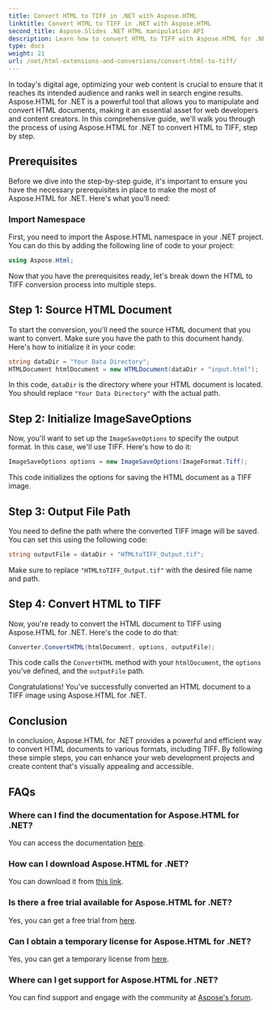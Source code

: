 ```yaml
---
title: Convert HTML to TIFF in .NET with Aspose.HTML
linktitle: Convert HTML to TIFF in .NET with Aspose.HTML
second_title: Aspose.Slides .NET HTML manipulation API
description: Learn how to convert HTML to TIFF with Aspose.HTML for .NET. Follow our step-by-step guide for efficient web content optimization.
type: docs
weight: 21
url: /net/html-extensions-and-conversions/convert-html-to-tiff/
---
```


In today's digital age, optimizing your web content is crucial to ensure that it reaches its intended audience and ranks well in search engine results. Aspose.HTML for .NET is a powerful tool that allows you to manipulate and convert HTML documents, making it an essential asset for web developers and content creators. In this comprehensive guide, we'll walk you through the process of using Aspose.HTML for .NET to convert HTML to TIFF, step by step.

## Prerequisites

Before we dive into the step-by-step guide, it's important to ensure you have the necessary prerequisites in place to make the most of Aspose.HTML for .NET. Here's what you'll need:

### Import Namespace

First, you need to import the Aspose.HTML namespace in your .NET project. You can do this by adding the following line of code to your project:

```csharp
using Aspose.Html;
```

Now that you have the prerequisites ready, let's break down the HTML to TIFF conversion process into multiple steps.

## Step 1: Source HTML Document

To start the conversion, you'll need the source HTML document that you want to convert. Make sure you have the path to this document handy. Here's how to initialize it in your code:

```csharp
string dataDir = "Your Data Directory";
HTMLDocument htmlDocument = new HTMLDocument(dataDir + "input.html");
```

In this code, `dataDir` is the directory where your HTML document is located. You should replace `"Your Data Directory"` with the actual path.

## Step 2: Initialize ImageSaveOptions

Now, you'll want to set up the `ImageSaveOptions` to specify the output format. In this case, we'll use TIFF. Here's how to do it:

```csharp
ImageSaveOptions options = new ImageSaveOptions(ImageFormat.Tiff);
```

This code initializes the options for saving the HTML document as a TIFF image.

## Step 3: Output File Path

You need to define the path where the converted TIFF image will be saved. You can set this using the following code:

```csharp
string outputFile = dataDir + "HTMLtoTIFF_Output.tif";
```

Make sure to replace `"HTMLtoTIFF_Output.tif"` with the desired file name and path.

## Step 4: Convert HTML to TIFF

Now, you're ready to convert the HTML document to TIFF using Aspose.HTML for .NET. Here's the code to do that:

```csharp
Converter.ConvertHTML(htmlDocument, options, outputFile);
```

This code calls the `ConvertHTML` method with your `htmlDocument`, the `options` you've defined, and the `outputFile` path.

Congratulations! You've successfully converted an HTML document to a TIFF image using Aspose.HTML for .NET.

## Conclusion

In conclusion, Aspose.HTML for .NET provides a powerful and efficient way to convert HTML documents to various formats, including TIFF. By following these simple steps, you can enhance your web development projects and create content that's visually appealing and accessible.

## FAQs

### Where can I find the documentation for Aspose.HTML for .NET?
You can access the documentation [here](https://reference.aspose.com/html/net/).

### How can I download Aspose.HTML for .NET?
You can download it from [this link](https://releases.aspose.com/html/net/).

### Is there a free trial available for Aspose.HTML for .NET?
Yes, you can get a free trial from [here](https://releases.aspose.com/).

### Can I obtain a temporary license for Aspose.HTML for .NET?
Yes, you can get a temporary license from [here](https://purchase.aspose.com/temporary-license/).

### Where can I get support for Aspose.HTML for .NET?
You can find support and engage with the community at [Aspose's forum](https://forum.aspose.com/).
